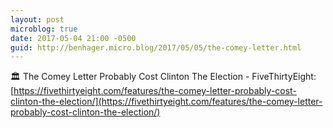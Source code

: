 ```yaml
---
layout: post
microblog: true
date: 2017-05-04 21:00 -0500
guid: http://benhager.micro.blog/2017/05/05/the-comey-letter.html
---
```

🏛 The Comey Letter Probably Cost Clinton The Election - FiveThirtyEight: [https://fivethirtyeight.com/features/the-comey-letter-probably-cost-clinton-the-election/](https://fivethirtyeight.com/features/the-comey-letter-probably-cost-clinton-the-election/)
